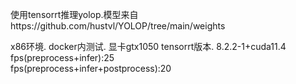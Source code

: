 使用tensorrt推理yolop.模型来自https://github.com/hustvl/YOLOP/tree/main/weights

x86环境. docker内测试. 显卡gtx1050
tensorrt版本. 8.2.2-1+cuda11.4
fps(preprocess+infer):25    
fps(preprocess+infer+postprocess):20